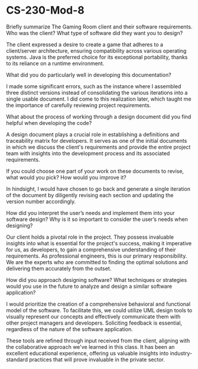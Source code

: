 # CS-230-Mod-8
Briefly summarize The Gaming Room client and their software requirements. Who was the client? What type of software did they want you to design?

The client expressed a desire to create a game that adheres to a client/server architecture, ensuring compatibility across various operating systems. Java is the preferred choice for its exceptional portability, thanks to its reliance on a runtime environment.

What did you do particularly well in developing this documentation?

I made some significant errors, such as the instance where I assembled three distinct versions instead of consolidating the various iterations into a single usable document. I did come to this realization later, which taught me the importance of carefully reviewing project requirements.

What about the process of working through a design document did you find helpful when developing the code?

A design document plays a crucial role in establishing a definitions and traceability matrix for developers. It serves as one of the initial documents in which we discuss the client's requirements and provide the entire project team with insights into the development process and its associated requirements.

If you could choose one part of your work on these documents to revise, what would you pick? How would you improve it?

In hindsight, I would have chosen to go back and generate a single iteration of the document by diligently revising each section and updating the version number accordingly.

How did you interpret the user’s needs and implement them into your software design? Why is it so important to consider the user’s needs when designing?

Our client holds a pivotal role in the project. They possess invaluable insights into what is essential for the project's success, making it imperative for us, as developers, to gain a comprehensive understanding of their requirements. As professional engineers, this is our primary responsibility. We are the experts who are committed to finding the optimal solutions and delivering them accurately from the outset.

How did you approach designing software? What techniques or strategies would you use in the future to analyze and design a similar software application?

I would prioritize the creation of a comprehensive behavioral and functional model of the software. To facilitate this, we could utilize UML design tools to visually represent our concepts and effectively communicate them with other project managers and developers. Soliciting feedback is essential, regardless of the nature of the software application.

These tools are refined through input received from the client, aligning with the collaborative approach we've learned in this class. It has been an excellent educational experience, offering us valuable insights into industry-standard practices that will prove invaluable in the private sector.
